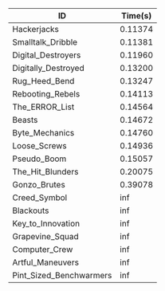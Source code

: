 |ID|Time(s)|
|-|-|
|Hackerjacks|0.11374|
|Smalltalk_Dribble|0.11381|
|Digital_Destroyers|0.11960|
|Digitally_Destroyed|0.13200|
|Rug_Heed_Bend|0.13247|
|Rebooting_Rebels|0.14113|
|The_ERROR_List|0.14564|
|Beasts|0.14672|
|Byte_Mechanics|0.14760|
|Loose_Screws|0.14936|
|Pseudo_Boom|0.15057|
|The_Hit_Blunders|0.20075|
|Gonzo_Brutes|0.39078|
|Creed_Symbol|inf|
|Blackouts|inf|
|Key_to_Innovation|inf|
|Grapevine_Squad|inf|
|Computer_Crew|inf|
|Artful_Maneuvers|inf|
|Pint_Sized_Benchwarmers|inf|
